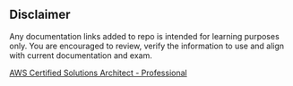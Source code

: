 ## Disclaimer
Any documentation links added to repo is intended for learning purposes only. You are encouraged to review, verify the information to use and align with current documentation and exam. 

[AWS Certified Solutions Architect - Professional](AWS-Certified-Solutions-Architect-Professional.md)
